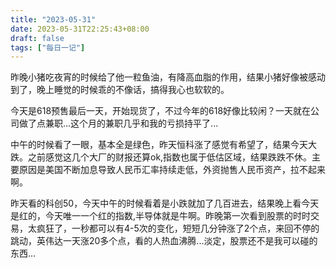 ```yaml
---
title: "2023-05-31"
date: 2023-05-31T22:25:43+08:00
draft: false
tags: ["每日一记"]
---
```


昨晚小猪吃夜宵的时候给了他一粒鱼油，有降高血脂的作用，结果小猪好像被感动到了，晚上睡觉的时候乖的不像话，搞得我心也软软的。

今天是618预售最后一天，开始现货了，不过今年的618好像比较闲？一天就在公司做了点兼职...这个月的兼职几乎和我的亏损持平了...

中午的时候看了一眼，基本全是绿色，昨天恒科涨了感觉有希望了，结果今天大跌。之前感觉这几个大厂的财报还算ok,指数也属于低估区域，结果跌跌不休。主要原因是美国不断加息导致人民币汇率持续走低，外资抛售人民币资产，拉不起来啊。

昨天看的科创50，今天中午的时候看着是小跌就加了几百进去，结果晚上看今天是红的，今天唯一一个红的指数,半导体就是牛啊。昨晚第一次看到股票的时时交易，太疯狂了，一秒都可以有4-5次的变化，短短几分钟涨了2个点，来回不停的跳动，英伟达一天涨20多个点，看的人热血沸腾...淡定，股票还不是我可以碰的东西...